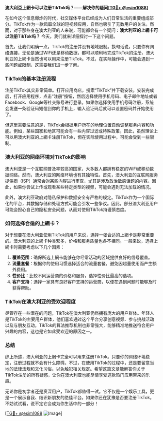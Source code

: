 **澳大利亞上網卡可以注册TikTok吗？——解决你的疑问[[TG💪+ @esim1088](https://t.me/s/esim1088)]**

在如今这个信息爆炸的时代，社交媒体平台已经成为人们日常生活的重要组成部分。TikTok作为一款风靡全球的短视频应用，自然也吸引了无数用户的关注。然而，对于那些身在澳大利亚的人来说，可能都会有一个疑问：**澳大利亚的上網卡可以注册TikTok吗？** 今天，我们就来详细探讨一下这个问题。

首先，让我们明确一点，TikTok的注册并没有地域限制。换句话说，只要你有网络连接，无论是通过WiFi还是移动数据，都可以顺利地完成TikTok的注册。澳大利亚的上網卡当然也可以用来注册TikTok。不过，在实际操作中，可能会遇到一些问题或限制，这需要我们进一步了解。

### TikTok的基本注册流程

注册TikTok其实非常简单。打开应用商店，搜索“TikTok”并下载安装。安装完成后，打开应用程序，点击“注册”按钮，然后选择使用手机号码、电子邮件地址或者Facebook、Google等社交账号进行登录。如果你选择使用手机号码注册，系统会发送一条验证码短信到你的手机上，输入验证码后就可以设置密码并开始使用了。

但这里需要注意的是，TikTok会根据用户所在的地理位置自动调整服务内容和功能。例如，某些国家和地区可能会有一些内容过滤或特殊政策。因此，虽然理论上可以用澳大利亚的上網卡注册TikTok，但在实际使用过程中，可能会受到一些限制。

### 澳大利亚的网络环境对TikTok的影响

澳大利亚是一个互联网普及率较高的国家，大多数人都拥有稳定的WiFi或移动数据网络。然而，澳大利亚的网络环境也有其独特性。首先，澳大利亚的互联网服务提供商（ISP）通常会对某些内容进行审查，尤其是涉及政治敏感话题的内容。因此，如果你尝试上传或观看某些特定类型的视频，可能会遇到无法加载的情况。

此外，澳大利亚政府对隐私保护和数据安全有严格的规定。TikTok作为一个国际化的平台，其数据存储和处理方式可能会引发一些争议。因此，部分澳大利亚用户可能会担心自己的隐私安全问题，从而对使用TikTok持谨慎态度。

### 如何选择合适的上網卡？

对于想要在澳大利亚使用TikTok的用户来说，选择一张合适的上網卡是非常重要的。澳大利亚的上網卡种类繁多，价格和服务质量也各不相同。一般来说，选择上網卡时需要考虑以下几个因素：

1. **覆盖范围**：确保所选上網卡能够在你经常活动的区域提供良好的信号覆盖。
2. **流量套餐**：根据你的使用习惯选择适合的流量套餐，避免因超量使用而产生额外费用。
3. **性价比**：比较不同运营商的价格和服务，选择性价比最高的选项。
4. **客户支持**：选择一家具有良好客户支持的运营商，以便在遇到问题时能够及时获得帮助。

### TikTok在澳大利亚的受欢迎程度

尽管存在一些潜在的问题，TikTok在澳大利亚仍然拥有庞大的用户群体。年轻人是TikTok的主要用户群体，他们喜欢通过这个平台分享创意视频、参与挑战活动以及与朋友互动。TikTok的算法推荐机制也非常强大，能够精准地推送符合用户兴趣的内容，这也是它如此受欢迎的原因之一。

### 总结

综上所述，澳大利亚的上網卡完全可以用来注册TikTok。只要你的网络环境稳定，注册过程就不会有什么障碍。不过，在使用TikTok的过程中，还是要留意当地的法律法规和文化习俗，以免触犯相关规定。希望这篇文章能解答你关于TikTok注册的所有疑惑，让你在澳大利亚也能尽情享受这款热门应用带来的乐趣。

无论你是初学者还是资深用户，TikTok都值得一试。它不仅是一个娱乐工具，更是一个展示自我、结识新朋友的绝佳平台。如果你还在犹豫是否要注册TikTok，不妨试试看，说不定它会成为你生活中的一部分！

[[TG💪+ @esim1088](https://t.me/s/esim1088) ![Image](https://i.postimg.cc/4NQfJmqS/Snipaste-2025-05-13-00-14-12.png)]